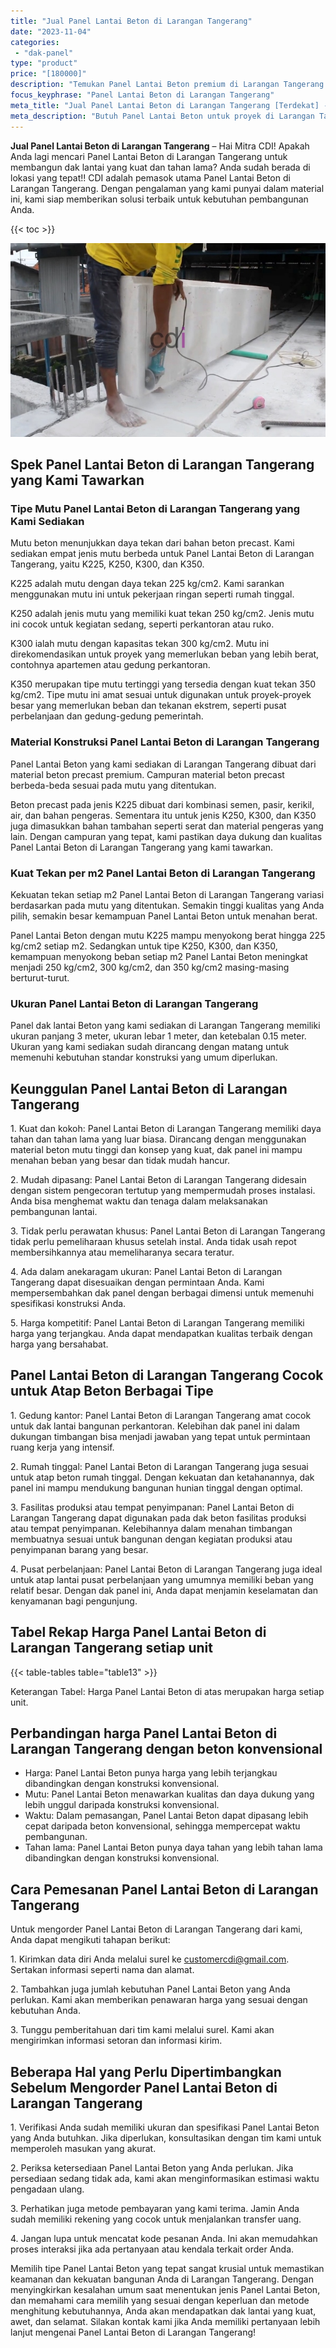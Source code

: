 ```yaml
---
title: "Jual Panel Lantai Beton di Larangan Tangerang"
date: "2023-11-04"
categories:
 - "dak-panel"
type: "product"
price: "[180000]"
description: "Temukan Panel Lantai Beton premium di Larangan Tangerang. Solusi ideal untuk proyek konstruksi dengan kualitas unggul, Panel Lantai Beton memberikan ketahanan optimal untuk lantai dak. Hubungi kami sekarang."
focus_keyphrase: "Panel Lantai Beton di Larangan Tangerang"
meta_title: "Jual Panel Lantai Beton di Larangan Tangerang [Terdekat] - CDI"
meta_description: "Butuh Panel Lantai Beton untuk proyek di Larangan Tangerang?. Kami menyediakan Panel Lantai Beton premium untuk pembangunan. Harga terbaik hanya di sini."
---
```


**Jual Panel Lantai Beton di Larangan Tangerang** – Hai Mitra CDI! Apakah Anda lagi mencari Panel Lantai Beton di Larangan Tangerang untuk membangun dak lantai yang kuat dan tahan lama? Anda sudah berada di lokasi yang tepat!! CDI adalah pemasok utama Panel Lantai Beton di Larangan Tangerang. Dengan pengalaman yang kami punyai dalam material ini, kami siap memberikan solusi terbaik untuk kebutuhan pembangunan Anda.

{{< toc >}}

![Jual Panel Lantai Beton di Larangan Tangerang](/images/dak-panel/dak-panel-32.jpg)

## Spek Panel Lantai Beton di Larangan Tangerang yang Kami Tawarkan

### Tipe Mutu Panel Lantai Beton di Larangan Tangerang yang Kami Sediakan

Mutu beton menunjukkan daya tekan dari bahan beton precast. Kami sediakan empat jenis mutu berbeda untuk Panel Lantai Beton di Larangan Tangerang, yaitu K225, K250, K300, dan K350.

K225 adalah mutu dengan daya tekan 225 kg/cm2. Kami sarankan menggunakan mutu ini untuk pekerjaan ringan seperti rumah tinggal.

K250 adalah jenis mutu yang memiliki kuat tekan 250 kg/cm2. Jenis mutu ini cocok untuk kegiatan sedang, seperti perkantoran atau ruko.

K300 ialah mutu dengan kapasitas tekan 300 kg/cm2. Mutu ini direkomendasikan untuk proyek yang memerlukan beban yang lebih berat, contohnya apartemen atau gedung perkantoran.

K350 merupakan tipe mutu tertinggi yang tersedia dengan kuat tekan 350 kg/cm2. Tipe mutu ini amat sesuai untuk digunakan untuk proyek-proyek besar yang memerlukan beban dan tekanan ekstrem, seperti pusat perbelanjaan dan gedung-gedung pemerintah.

### Material Konstruksi Panel Lantai Beton di Larangan Tangerang

Panel Lantai Beton yang kami sediakan di Larangan Tangerang dibuat dari material beton precast premium. Campuran material beton precast berbeda-beda sesuai pada mutu yang ditentukan.

Beton precast pada jenis K225 dibuat dari kombinasi semen, pasir, kerikil, air, dan bahan pengeras. Sementara itu untuk jenis K250, K300, dan K350 juga dimasukkan bahan tambahan seperti serat dan material pengeras yang lain. Dengan campuran yang tepat, kami pastikan daya dukung dan kualitas Panel Lantai Beton di Larangan Tangerang yang kami tawarkan.

### Kuat Tekan per m2 Panel Lantai Beton di Larangan Tangerang

Kekuatan tekan setiap m2 Panel Lantai Beton di Larangan Tangerang variasi berdasarkan pada mutu yang ditentukan. Semakin tinggi kualitas yang Anda pilih, semakin besar kemampuan Panel Lantai Beton untuk menahan berat.

Panel Lantai Beton dengan mutu K225 mampu menyokong berat hingga 225 kg/cm2 setiap m2. Sedangkan untuk tipe K250, K300, dan K350, kemampuan menyokong beban setiap m2 Panel Lantai Beton meningkat menjadi 250 kg/cm2, 300 kg/cm2, dan 350 kg/cm2 masing-masing berturut-turut.

### Ukuran Panel Lantai Beton di Larangan Tangerang

Panel dak lantai Beton yang kami sediakan di Larangan Tangerang memiliki ukuran panjang 3 meter, ukuran lebar 1 meter, dan ketebalan 0.15 meter. Ukuran yang kami sediakan sudah dirancang dengan matang untuk memenuhi kebutuhan standar konstruksi yang umum diperlukan.

## Keunggulan Panel Lantai Beton di Larangan Tangerang

1\.  Kuat dan kokoh: Panel Lantai Beton di Larangan Tangerang memiliki daya tahan dan tahan lama yang luar biasa. Dirancang dengan menggunakan material beton mutu tinggi dan konsep yang kuat, dak panel ini mampu menahan beban yang besar dan tidak mudah hancur.

2\.  Mudah dipasang: Panel Lantai Beton di Larangan Tangerang didesain dengan sistem pengecoran tertutup yang mempermudah proses instalasi. Anda bisa menghemat waktu dan tenaga dalam melaksanakan pembangunan lantai.

3\.  Tidak perlu perawatan khusus: Panel Lantai Beton di Larangan Tangerang tidak perlu pemeliharaan khusus setelah instal. Anda tidak usah repot membersihkannya atau memeliharanya secara teratur.

4\.  Ada dalam anekaragam ukuran: Panel Lantai Beton di Larangan Tangerang dapat disesuaikan dengan permintaan Anda. Kami mempersembahkan dak panel dengan berbagai dimensi untuk memenuhi spesifikasi konstruksi Anda.

5\.  Harga kompetitif: Panel Lantai Beton di Larangan Tangerang memiliki harga yang terjangkau. Anda dapat mendapatkan kualitas terbaik dengan harga yang bersahabat.

## Panel Lantai Beton di Larangan Tangerang Cocok untuk Atap Beton Berbagai Tipe

1\.  Gedung kantor: Panel Lantai Beton di Larangan Tangerang amat cocok untuk dak lantai bangunan perkantoran. Kelebihan dak panel ini dalam dukungan timbangan bisa menjadi jawaban yang tepat untuk permintaan ruang kerja yang intensif.

2\.  Rumah tinggal: Panel Lantai Beton di Larangan Tangerang juga sesuai untuk atap beton rumah tinggal. Dengan kekuatan dan ketahanannya, dak panel ini mampu mendukung bangunan hunian tinggal dengan optimal.

3\.  Fasilitas produksi atau tempat penyimpanan: Panel Lantai Beton di Larangan Tangerang dapat digunakan pada dak beton fasilitas produksi atau tempat penyimpanan. Kelebihannya dalam menahan timbangan membuatnya sesuai untuk bangunan dengan kegiatan produksi atau penyimpanan barang yang besar.

4\.  Pusat perbelanjaan: Panel Lantai Beton di Larangan Tangerang juga ideal untuk atap lantai pusat perbelanjaan yang umumnya memiliki beban yang relatif besar. Dengan dak panel ini, Anda dapat menjamin keselamatan dan kenyamanan bagi pengunjung.

## Tabel Rekap Harga Panel Lantai Beton di Larangan Tangerang setiap unit

{{< table-tables table="table13" >}}

Keterangan Tabel: Harga Panel Lantai Beton di atas merupakan harga setiap unit.

## Perbandingan harga Panel Lantai Beton di Larangan Tangerang dengan beton konvensional

*   Harga: Panel Lantai Beton punya harga yang lebih terjangkau dibandingkan dengan konstruksi konvensional.
*   Mutu: Panel Lantai Beton menawarkan kualitas dan daya dukung yang lebih unggul daripada konstruksi konvensional.
*   Waktu: Dalam pemasangan, Panel Lantai Beton dapat dipasang lebih cepat daripada beton konvensional, sehingga mempercepat waktu pembangunan.
*   Tahan lama: Panel Lantai Beton punya daya tahan yang lebih tahan lama dibandingkan dengan konstruksi konvensional.

## Cara Pemesanan Panel Lantai Beton di Larangan Tangerang

Untuk mengorder Panel Lantai Beton di Larangan Tangerang dari kami, Anda dapat mengikuti tahapan berikut:

1\.  Kirimkan data diri Anda melalui surel ke customercdi@gmail.com. Sertakan informasi seperti nama dan alamat.

2\.  Tambahkan juga jumlah kebutuhan Panel Lantai Beton yang Anda perlukan. Kami akan memberikan penawaran harga yang sesuai dengan kebutuhan Anda.

3\.  Tunggu pemberitahuan dari tim kami melalui surel. Kami akan mengirimkan informasi setoran dan informasi kirim.

## Beberapa Hal yang Perlu Dipertimbangkan Sebelum Mengorder Panel Lantai Beton di Larangan Tangerang

1\.  Verifikasi Anda sudah memiliki ukuran dan spesifikasi Panel Lantai Beton yang Anda butuhkan. Jika diperlukan, konsultasikan dengan tim kami untuk memperoleh masukan yang akurat.

2\.  Periksa ketersediaan Panel Lantai Beton yang Anda perlukan. Jika persediaan sedang tidak ada, kami akan menginformasikan estimasi waktu pengadaan ulang.

3\.  Perhatikan juga metode pembayaran yang kami terima. Jamin Anda sudah memiliki rekening yang cocok untuk menjalankan transfer uang.

4\.  Jangan lupa untuk mencatat kode pesanan Anda. Ini akan memudahkan proses interaksi jika ada pertanyaan atau kendala terkait order Anda.

Memilih tipe Panel Lantai Beton yang tepat sangat krusial untuk memastikan keamanan dan kekuatan bangunan Anda di Larangan Tangerang. Dengan menyingkirkan kesalahan umum saat menentukan jenis Panel Lantai Beton, dan memahami cara memilih yang sesuai dengan keperluan dan metode menghitung kebutuhannya, Anda akan mendapatkan dak lantai yang kuat, awet, dan selamat. Silakan kontak kami jika Anda memiliki pertanyaan lebih lanjut mengenai Panel Lantai Beton di Larangan Tangerang!